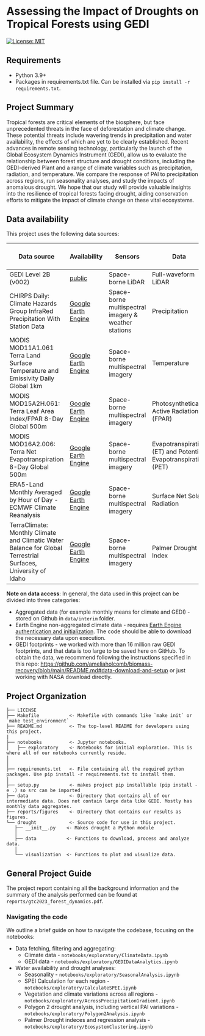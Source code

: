 # Assessing the Impact of Droughts on Tropical Forests using GEDI

[![License: MIT](https://img.shields.io/badge/License-MIT-blue.svg)](https://opensource.org/licenses/MIT)

## Requirements
- Python 3.9+
- Packages in requirements.txt file. Can be installed via `pip install -r requirements.txt`.

## Project Summary

Tropical forests are critical elements of the biosphere, but face unprecedented threats in the face of deforestation and climate change. These potential threats include wavering trends in precipitation and water availability, the effects of which are yet to be clearly established. Recent advances in remote sensing technology, particularly the launch of the Global Ecosystem Dynamics Instrument (GEDI), allow us to evaluate the relationship between forest structure and drought conditions, including the GEDI-derived Plant and a range of climate variables such as precipitation, radiation, and temperature. We compare the response of PAI to precipitation across regions, run seasonality analyses, and study the impacts of anomalous drought. We hope that our study will provide valuable insights into the resilience of tropical forests facing drought, aiding conservation efforts to mitigate the impact of climate change on these vital ecosystems. 

## Data availability
This project uses the following data sources:

| Data source                                           | Availability                                                                  | Sensors                                     | Data                | Date range      | No. observations (used) |
|-------------------------------------------------------|-------------------------------------------------------------------------------|---------------------------------------------|---------------------|-----------------|-------------------------|
| GEDI Level 2B (v002)                                  | [public](https://lpdaac.usgs.gov/products/gedi02_bv002/)                      | Space-borne LiDAR                           | Full-waveform LiDAR | 2019-2020       | 16 Mio.                |
| CHIRPS Daily: Climate Hazards Group InfraRed Precipitation With Station Data | [Google Earth Engine](https://developers.google.com/earth-engine/datasets/catalog/UCSB-CHG_CHIRPS_DAILY)                       | Space-borne multispectral imagery & weather stations | Precipitation    | 2001-2023 | -                       |  
| MODIS MOD11A1.061 Terra Land Surface Temperature and Emissivity Daily Global 1km | [Google Earth Engine](https://developers.google.com/earth-engine/datasets/catalog/MODIS_061_MOD11A1)                       | Space-borne multispectral imagery | Temperature    | 2001-2023  | -                       |
| MODIS MOD15A2H.061: Terra Leaf Area Index/FPAR 8-Day Global 500m | [Google Earth Engine](https://developers.google.com/earth-engine/datasets/catalog/MODIS_061_MOD15A2H)                       | Space-borne multispectral imagery |  Photosynthetically Active Radiation (FPAR)    | 2001-2023  | -                       |
| MODIS MOD16A2.006: Terra Net Evapotranspiration 8-Day Global 500m | [Google Earth Engine](https://developers.google.com/earth-engine/datasets/catalog/MODIS_006_MOD16A2)                       | Space-borne multispectral imagery | Evapotranspiration (ET) and Potential Evapotranspiration (PET)   | 2001-2023  | -                       |
| ERA5-Land Monthly Averaged by Hour of Day - ECMWF Climate Reanalysis | [Google Earth Engine](https://developers.google.com/earth-engine/datasets/catalog/ECMWF_ERA5_LAND_MONTHLY_BY_HOUR)                       | Space-borne multispectral imagery | Surface Net Solar Radiation    | 2001-2023  | -                       |
| TerraClimate: Monthly Climate and Climatic Water Balance for Global Terrestrial Surfaces, University of Idaho | [Google Earth Engine](https://developers.google.com/earth-engine/datasets/catalog/IDAHO_EPSCOR_TERRACLIMATE)                       | Space-borne multispectral imagery | Palmer Drought Index    | 2001-2023  | -                       |


**Note on data access**: In general, the data used in this project can be divided into three categories:
* Aggregated data (for example monthly means for climate and GEDI) - stored on Github in `data/interim` folder.
* Earth Engine non-aggregated climate data - requires [Earth Engine authentication and initialization](https://developers.google.com/earth-engine/guides/auth). The code should be able to download the necessary data upon execution.
* GEDI footprints - we worked with more than 16 million raw GEDI footprints, and that data is too large to be saved here on GitHub. To obtain the data, we recommend following the instructions specified in this repo: https://github.com/ameliaholcomb/biomass-recovery/blob/main/README.md#data-download-and-setup or just working with NASA download directly.


## Project Organization
```
├── LICENSE
├── Makefile           <- Makefile with commands like `make init` or `make test_environment`
├── README.md          <- The top-level README for developers using this project.
|
├── notebooks          <- Jupyter notebooks.
│   ├── exploratory    <- Notebooks for initial exploration. This is where all of our notebooks currently reside.
│
│
├── requirements.txt   <- File containing all the required python packages. Use pip install -r requirements.txt to install them.
│
├── setup.py           <- makes project pip installable (pip install -e .) so src can be imported
├── data               <- Directory that contains all of our intermediate data. Does not contain large data like GEDI. Mostly has monthly data aggregates.
├── reports/figures    <- Directory that contains our results as figures.
└── drought            <- Source code for use in this project.
   ├── __init__.py    <- Makes drought a Python module
   │
   ├── data           <- Functions to download, process and analyze data.
   │
   └── visualization  <- Functions to plot and visualize data.
```

## General Project Guide

The project report containing all the background information and the summary of the analysis performed can be found at `reports/gtc2023_forest_dynamics.pdf`.

### Navigating the code

We outline a brief guide on how to navigate the codebase, focusing on the notebooks:

* Data fetching, filtering and aggregating:
  * Climate data - `notebooks/exploratory/ClimateData.ipynb`
  * GEDI data - `notebooks/exploratory/GEDIDataAnalytics.ipynb`
* Water availability and drought analyses:
  * Seasonality  - `notebooks/exploratory/SeasonalAnalysis.ipynb`
  * SPEI Calculation for each region - `notebooks/exploratory/CalculateSPEI.ipynb`
  * Vegetation and climate variations across all regions - `notebooks/exploratory/AcrossPrecipitationGradient.ipynb`
  * Polygon 2 drought analysis, including vertical PAI variations - `notebooks/exploratory/Polygon2Analysis.ipynb`
  * Palmer Drought indeces and regression analysis - `notebooks/exploratory/EcosystemClustering.ipynb`


